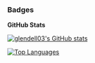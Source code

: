 ### Badges

<b>GitHub Stats</b>

<a href="http://www.github.com/halodong"><img src="https://github-readme-stats.vercel.app/api?username=halodong&show_icons=true&hide=&count_private=true&title_color=0891b2&text_color=ffffff&icon_color=0891b2&bg_color=0f172a&hide_border=true&show_icons=true" alt="glendell03's GitHub stats" /></a>

<a href="https://github.com/halodong" align="left"><img src="https://github-readme-stats.vercel.app/api/top-langs/?username=halodong&langs_count=5&exclude_repo=talaarawan,valorant-shop,pup&title_color=0891b2&text_color=ffffff&icon_color=0891b2&bg_color=0f172a&hide_border=true&locale=en&custom_title=Top%20%Languages" alt="Top Languages" /></a>
